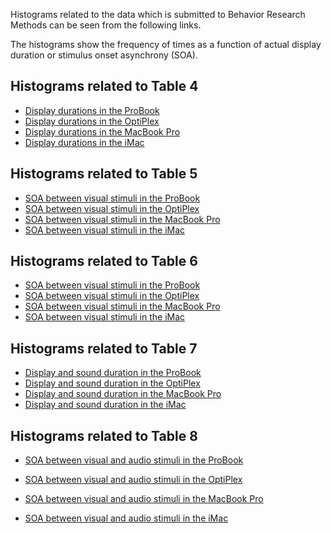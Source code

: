 Histograms related to the data which is submitted to Behavior Research Methods can be seen from the following links.

The histograms show the frequency of times as a function of actual display duration or stimulus onset asynchrony (SOA). 

## Histograms related to Table 4

 - [Display durations in the ProBook][1]
 - [Display durations in the OptiPlex][2]
 - [Display durations in the MacBook Pro][3]
 - [Display durations in the iMac][4]

## Histograms related to Table 5

- [SOA between visual stimuli in the ProBook][5]
- [SOA between visual stimuli in the OptiPlex][6]
- [SOA between visual stimuli in the MacBook Pro][7]
- [SOA between visual stimuli in the iMac][8]

## Histograms related to Table 6

- [SOA between visual stimuli in the ProBook][9]
- [SOA between visual stimuli in the OptiPlex][10]
- [SOA between visual stimuli in the MacBook Pro][11]
- [SOA between visual stimuli in the iMac][12]

## Histograms related to Table 7

- [Display and sound duration in the ProBook][13]
- [Display and sound duration in the OptiPlex][14]
- [Display and sound duration in the MacBook Pro][15]
- [Display and sound duration in the iMac][16]

## Histograms related to Table 8

- [SOA between visual and audio stimuli in the ProBook][17]
- [SOA between visual and audio stimuli in the OptiPlex][18]
- [SOA between visual and audio stimuli in the MacBook Pro][19]
- [SOA between visual and audio stimuli in the iMac][20]


  [1]: http://www.hes.kyushu-u.ac.jp/~kurokid/histograms/Study1_Duration_ProBook.html
  [2]: http://www.hes.kyushu-u.ac.jp/~kurokid/histograms/Study1_Duration_OptiPlex.html
  [3]: http://www.hes.kyushu-u.ac.jp/~kurokid/histograms/Study1_Duration_MacBookPro.html
  [4]: http://www.hes.kyushu-u.ac.jp/~kurokid/histograms/Study1_Duration_iMac.html
  [5]: http://www.hes.kyushu-u.ac.jp/~kurokid/histograms/Study1_SOA1_ProBook.html
  [6]: http://www.hes.kyushu-u.ac.jp/~kurokid/histograms/Study1_SOA1_OptiPlex.html
  [7]: http://www.hes.kyushu-u.ac.jp/~kurokid/histograms/Study1_SOA1_MacBookPro.html
  [8]: http://www.hes.kyushu-u.ac.jp/~kurokid/histograms/Study1_SOA1_iMac.html
  [9]: http://www.hes.kyushu-u.ac.jp/~kurokid/histograms/Study1_SOA2_ProBook.html
  [10]: http://www.hes.kyushu-u.ac.jp/~kurokid/histograms/Study1_SOA2_OptiPlex.html
  [11]: http://www.hes.kyushu-u.ac.jp/~kurokid/histograms/Study1_SOA2_MacBookPro.html
  [12]: http://www.hes.kyushu-u.ac.jp/~kurokid/histograms/Study1_SOA2_iMac.html
  [13]: http://www.hes.kyushu-u.ac.jp/~kurokid/histograms/Study2_Duration_ProBook.html
  [14]: http://www.hes.kyushu-u.ac.jp/~kurokid/histograms/Study2_Duration_OptiPlex.html
  [15]: http://www.hes.kyushu-u.ac.jp/~kurokid/histograms/Study2_Duration_MacBookPro.html
  [16]: http://www.hes.kyushu-u.ac.jp/~kurokid/histograms/Study2_Duration_iMac.html
  [17]: http://www.hes.kyushu-u.ac.jp/~kurokid/histograms/Study2_SOA_ProBook.html
  [18]: http://www.hes.kyushu-u.ac.jp/~kurokid/histograms/Study2_SOA_OptiPlex.html
  [19]: http://www.hes.kyushu-u.ac.jp/~kurokid/histograms/Study2_SOA_MacBookPro.html
  [20]: http://www.hes.kyushu-u.ac.jp/~kurokid/histograms/Study2_SOA_iMac.html